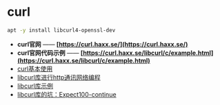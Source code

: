 # curl

```bash
apt -y install libcurl4-openssl-dev
```

- **curl官网** —— **[https://curl.haxx.se/](https://curl.haxx.se/)**
- **curl官网代码示例** —— **[https://curl.haxx.se/libcurl/c/example.html](https://curl.haxx.se/libcurl/c/example.html)**
- [curl基本使用](curl.use.md)
- [libcurl库进行http通讯网络编程](c++.curl.http.md)
- [libcurl库示例](c++.curl.eg.md)
- [libcurl库的坑：Expect100-continue](libcurl.post.expect100-continue.md)
